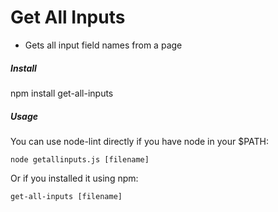# Get All Inputs
* Gets all input field names from a page

##### Install
npm install get-all-inputs

##### Usage

You can use node-lint directly if you have node in your $PATH:
```
node getallinputs.js [filename]
```
Or if you installed it using npm:
```
get-all-inputs [filename]
```